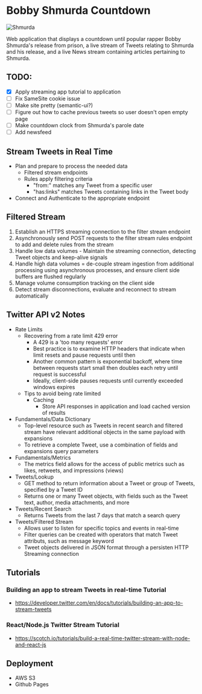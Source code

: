 # Bobby Shmurda Countdown

![Shmurda](https://www.nydailynews.com/resizer/0WFbReH_FPlaA9RU4I3unlEclZs=/1200x0/top/arc-anglerfish-arc2-prod-tronc.s3.amazonaws.com/public/3FJNG6SA2ZBSYFHZXACI7IKQ3E.jpg)

Web application that displays a countdown until popular rapper Bobby Shmurda's release from prison, a live stream of Tweets relating to Shmurda and his release, and a live News stream containing articles pertaining to Shmurda.

## TODO:
- [x] Apply streaming app tutorial to application
- [ ] Fix SameSite cookie issue
- [ ] Make site pretty (semantic-ui?)
- [ ] Figure out how to cache previous tweets so user doesn't open empty page
- [ ] Make countdown clock from Shmurda's parole date
- [ ] Add newsfeed

## Stream Tweets in Real Time
- Plan and prepare to process the needed data
    - Filtered stream endpoints
    - Rules apply filtering criteria
        - "from:" matches any Tweet from a specific user
        - "has:links" matches Tweets containing links in the Tweet body
- Connect and Authenticate to the appropriate endpoint

## Filtered Stream

1. Establish an HTTPS streaming connection to the filter stream endpoint
2. Asynchronously send POST requests to the filter stream rules endpoint to add and delete rules from the stream
3. Handle low data volumes - Maintain the streaming connection, detecting Tweet objects and keep-alive signals
4. Handle high data volumes = de-couple stream ingestion from additional processing using asynchronous processes, and ensure client side
    buffers are flushed regularly
5. Manage volume consumption tracking on the client side
6. Detect stream disconnections, evaluate and reconnect to stream automatically

## Twitter API v2 Notes
- Rate Limits
    - Recovering from a rate limit 429 error
        - A 429 is a 'too many requests' error
        - Best practice is to examine HTTP headers that indicate when limit resets and pause requests until then
        - Another common pattern is exponential backoff, where time between requests start small then doubles each retry until request is successful
        - Ideally, client-side pauses requests until currently exceeded windows expires
    - Tips to avoid being rate limited
        - Caching
            - Store API responses in application and load cached version of results
- Fundamentals/Data Dictionary
    - Top-level resource such as Tweets in recent search and filtered stream have relevant additional objects in the same payload with expansions
    - To retrieve a complete Tweet, use a combination of fields and expansions query parameters
- Fundamentals/Metrics
    - The metrics field allows for the access of public metrics such as likes, retweets, and impressions (views)
- Tweets/Lookup
    - GET method to return information about a Tweet or group of Tweets, specified by a Tweet ID
    - Returns one or many Tweet objects, with fields such as the Tweet text, author, media attachments, and more
- Tweets/Recent Search
    - Returns Tweets from the last 7 days that match a search query
- Tweets/Filtered Stream
    - Allows user to listen for specific topics and events in real-time
    - Filter queries can be created with operators that match Tweet attributs, such as message keyword
    - Tweet objects delivered in JSON format through a persisten HTTP Streaming connection

## Tutorials

### Building an app to stream Tweets in real-time Tutorial
- https://developer.twitter.com/en/docs/tutorials/building-an-app-to-stream-tweets

### React/Node.js Twitter Stream Tutorial
- https://scotch.io/tutorials/build-a-real-time-twitter-stream-with-node-and-react-js

## Deployment
- AWS S3
- Github Pages